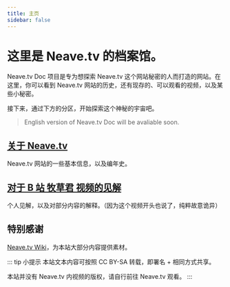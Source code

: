 ```yaml
---
title: 主页
sidebar: false
---
```


# 这里是 Neave.tv 的档案馆。

Neave.tv Doc 项目是专为想探索 Neave.tv 这个网站秘密的人而打造的网站。在这里，你可以看到 Neave.tv 网站的历史，还有现存的、可以观看的视频，以及某些小秘密。

接下来，通过下方的分区，开始探索这个神秘的宇宙吧。

> English version of Neave.tv Doc will be avaliable soon.

## [关于 Neave.tv](/info/about.md)

Neave.tv 网站的一些基本信息，以及编年史。

## [对于 B 站 牧草君 视频的见解](/info/bilivid.md)

个人见解，以及对部分内容的解释。（因为这个视频开头也说了，纯粹故意诡异）

## 特别感谢

[Neave.tv Wiki](https://neavetv.fandom.com)，为本站大部分内容提供素材。

::: tip 小提示
本站文本内容可按照 CC BY-SA 转载，即署名 + 相同方式共享。

本站并没有 Neave.tv 内视频的版权，请自行前往 Neave.tv 观看。
:::
